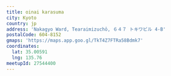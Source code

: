 ```yaml
---
title: oinai karasuma
city: Kyoto
country: jp
address: 'Nakagyo Ward, Tearaimizuchō, ６４７ トキワビル 4-B'
postalCode: 604-8152
gmaps: 'https://maps.app.goo.gl/TkT4Z7FTRa58Bdmk7'
coordinates:
  lat: 35.00591
  lng: 135.76
meetupId: 27544400
---
```


